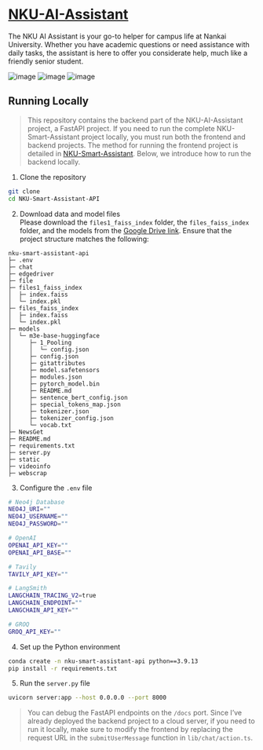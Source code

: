 # [NKU-AI-Assistant](https://www.chatnku.top)

The NKU AI Assistant is your go-to helper for campus life at Nankai University. Whether you have academic questions or need assistance with daily tasks, the assistant is here to offer you considerate help, much like a friendly senior student.

![image](https://github.com/user-attachments/assets/22290420-9167-4a14-83e6-5517db24d673)
![image](https://github.com/user-attachments/assets/165ccf84-41ef-4288-811a-e340951254d7)
![image](https://github.com/user-attachments/assets/d69ffb81-519d-4291-a193-040c5b6156a6)


## Running Locally

> This repository contains the backend part of the NKU-AI-Assistant project, a FastAPI project. If you need to run the complete NKU-Smart-Assistant project locally, you must run both the frontend and backend projects. The method for running the frontend project is detailed in [NKU-Smart-Assistant](https://github.com/Wenjun-Ji/NKU-Smart-Assistant). Below, we introduce how to run the backend locally.

1. Clone the repository

```bash
git clone
cd NKU-Smart-Assistant-API
```

2. Download data and model files  
Please download the `files1_faiss_index` folder, the `files_faiss_index` folder, and the models from the [Google Drive link](https://drive.google.com/drive/folders/1yZ37BqKC0dqKKxjUXGctOtDeEhwSU9lr?usp=drive_link). Ensure that the project structure matches the following:

```
nku-smart-assistant-api
├─ .env
├─ chat
├─ edgedriver
├─ file
├─ files1_faiss_index
│  ├─ index.faiss
│  └─ index.pkl
├─ files_faiss_index
│  ├─ index.faiss
│  └─ index.pkl
├─ models
│  └─ m3e-base-huggingface
│     ├─ 1_Pooling
│     │  └─ config.json
│     ├─ config.json
│     ├─ gitattributes
│     ├─ model.safetensors
│     ├─ modules.json
│     ├─ pytorch_model.bin
│     ├─ README.md
│     ├─ sentence_bert_config.json
│     ├─ special_tokens_map.json
│     ├─ tokenizer.json
│     ├─ tokenizer_config.json
│     └─ vocab.txt
├─ NewsGet
├─ README.md
├─ requirements.txt
├─ server.py
├─ static
├─ videoinfo
├─ webscrap
```

3. Configure the `.env` file

```bash
# Neo4j Database 
NEO4J_URI=""
NEO4J_USERNAME=""
NEO4J_PASSWORD=""

# OpenAI
OPENAI_API_KEY=""
OPENAI_API_BASE=""

# Tavily
TAVILY_API_KEY=""

# LangSmith 
LANGCHAIN_TRACING_V2=true
LANGCHAIN_ENDPOINT=""
LANGCHAIN_API_KEY=""

# GROQ
GROQ_API_KEY=""
```

4. Set up the Python environment

```bash
conda create -n nku-smart-assistant-api python==3.9.13
pip install -r requirements.txt
```

5. Run the `server.py` file

```bash
uvicorn server:app --host 0.0.0.0 --port 8000
```

> You can debug the FastAPI endpoints on the `/docs` port. Since I’ve already deployed the backend project to a cloud server, if you need to run it locally, make sure to modify the frontend by replacing the request URL in the `submitUserMessage` function in `lib/chat/action.ts`.


